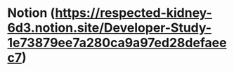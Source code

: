 # Notion (https://respected-kidney-6d3.notion.site/Developer-Study-1e73879ee7a280ca9a97ed28defaeec7)
